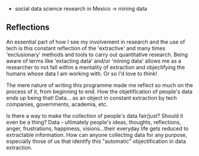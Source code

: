 - social data science research in Mexico -> mining data

## Reflections

An essential part of how I see my involvement in research and the use of tech is this constant reflection of the 'extractive' and many times 'exclusionary' methods and tools to carry out quantitative research. 
Being aware of terms like 'extacting data' and/or 'mining data' allows me as a researcher to not fall within a mentality of extraction and objectifying the humans whose data I am working with. Or so I'd love to think!

The mere nature of writing this programme made me reflect so much on the process of it, from beginning to end.
How the objetification of people's data ends up being that! Data... as an object in constant extraction by tech companies, governments, academia, etc.

Is there a way to make the collection of people's data fair/just? Should it even be a thing? 
Data - ultimately people's ideas, thoughts, reflections, anger, frustrations, happiness, visions...their everyday life gets reduced to extractable information.
How can anyone collecting data for any purpose, especially those of us that identify this "automatic" objectification in data extraction.



